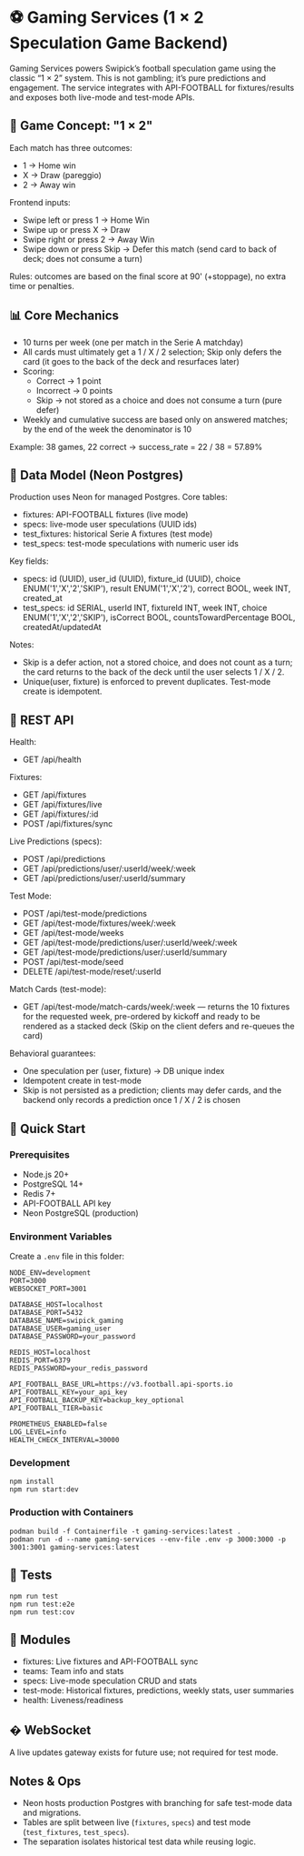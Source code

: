 # ⚽ Gaming Services (1 × 2 Speculation Game Backend)

Gaming Services powers Swipick’s football speculation game using the classic “1 × 2” system. This is not gambling; it’s pure predictions and engagement. The service integrates with API-FOOTBALL for fixtures/results and exposes both live-mode and test-mode APIs.

## 🎯 Game Concept: "1 × 2"

Each match has three outcomes:

- 1 → Home win
- X → Draw (pareggio)
- 2 → Away win

Frontend inputs:

- Swipe left or press 1 → Home Win
- Swipe up or press X → Draw
- Swipe right or press 2 → Away Win
- Swipe down or press Skip → Defer this match (send card to back of deck; does not consume a turn)

Rules: outcomes are based on the final score at 90' (+stoppage), no extra time or penalties.

## 📊 Core Mechanics

- 10 turns per week (one per match in the Serie A matchday)
- All cards must ultimately get a 1 / X / 2 selection; Skip only defers the card (it goes to the back of the deck and resurfaces later)
- Scoring:
  - Correct → 1 point
  - Incorrect → 0 points
  - Skip → not stored as a choice and does not consume a turn (pure defer)
- Weekly and cumulative success are based only on answered matches; by the end of the week the denominator is 10

Example: 38 games, 22 correct → success_rate = 22 / 38 = 57.89%

## 🧱 Data Model (Neon Postgres)

Production uses Neon for managed Postgres. Core tables:

- fixtures: API-FOOTBALL fixtures (live mode)
- specs: live-mode user speculations (UUID ids)
- test_fixtures: historical Serie A fixtures (test mode)
- test_specs: test-mode speculations with numeric user ids

Key fields:

- specs: id (UUID), user_id (UUID), fixture_id (UUID), choice ENUM('1','X','2','SKIP'), result ENUM('1','X','2'), correct BOOL, week INT, created_at
- test_specs: id SERIAL, userId INT, fixtureId INT, week INT, choice ENUM('1','X','2','SKIP'), isCorrect BOOL, countsTowardPercentage BOOL, createdAt/updatedAt

Notes:

- Skip is a defer action, not a stored choice, and does not count as a turn; the card returns to the back of the deck until the user selects 1 / X / 2.
- Unique(user, fixture) is enforced to prevent duplicates. Test-mode create is idempotent.

## 🔌 REST API

Health:

- GET /api/health

Fixtures:

- GET /api/fixtures
- GET /api/fixtures/live
- GET /api/fixtures/:id
- POST /api/fixtures/sync

Live Predictions (specs):

- POST /api/predictions
- GET /api/predictions/user/:userId/week/:week
- GET /api/predictions/user/:userId/summary

Test Mode:

- POST /api/test-mode/predictions
- GET /api/test-mode/fixtures/week/:week
- GET /api/test-mode/weeks
- GET /api/test-mode/predictions/user/:userId/week/:week
- GET /api/test-mode/predictions/user/:userId/summary
- POST /api/test-mode/seed
- DELETE /api/test-mode/reset/:userId

Match Cards (test-mode):

- GET /api/test-mode/match-cards/week/:week — returns the 10 fixtures for the requested week, pre-ordered by kickoff and ready to be rendered as a stacked deck (Skip on the client defers and re-queues the card)

Behavioral guarantees:

- One speculation per (user, fixture) → DB unique index
- Idempotent create in test-mode
- Skip is not persisted as a prediction; clients may defer cards, and the backend only records a prediction once 1 / X / 2 is chosen

## 🚀 Quick Start

### Prerequisites

- Node.js 20+
- PostgreSQL 14+
- Redis 7+
- API-FOOTBALL API key
- Neon PostgreSQL (production)

### Environment Variables

Create a `.env` file in this folder:

```
NODE_ENV=development
PORT=3000
WEBSOCKET_PORT=3001

DATABASE_HOST=localhost
DATABASE_PORT=5432
DATABASE_NAME=swipick_gaming
DATABASE_USER=gaming_user
DATABASE_PASSWORD=your_password

REDIS_HOST=localhost
REDIS_PORT=6379
REDIS_PASSWORD=your_redis_password

API_FOOTBALL_BASE_URL=https://v3.football.api-sports.io
API_FOOTBALL_KEY=your_api_key
API_FOOTBALL_BACKUP_KEY=backup_key_optional
API_FOOTBALL_TIER=basic

PROMETHEUS_ENABLED=false
LOG_LEVEL=info
HEALTH_CHECK_INTERVAL=30000
```

### Development

```
npm install
npm run start:dev
```

### Production with Containers

```
podman build -f Containerfile -t gaming-services:latest .
podman run -d --name gaming-services --env-file .env -p 3000:3000 -p 3001:3001 gaming-services:latest
```

## 🧪 Tests

```
npm run test
npm run test:e2e
npm run test:cov
```

## 🧩 Modules

- fixtures: Live fixtures and API-FOOTBALL sync
- teams: Team info and stats
- specs: Live-mode speculation CRUD and stats
- test-mode: Historical fixtures, predictions, weekly stats, user summaries
- health: Liveness/readiness

## � WebSocket

A live updates gateway exists for future use; not required for test mode.

## Notes & Ops

- Neon hosts production Postgres with branching for safe test-mode data and migrations.
- Tables are split between live (`fixtures`, `specs`) and test mode (`test_fixtures`, `test_specs`).
- The separation isolates historical test data while reusing logic.
